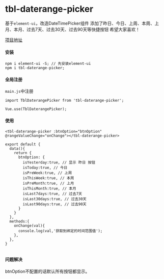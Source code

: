 # tbl-daterange-picker
基于`element-ui`，改造DateTimePicker组件
添加了昨日、今日、上周、本周、上月、本月、过去7天、过去30天、过去90天等快捷按钮
希望大家喜欢！

[项目地址](https://github.com/Dspecial/tbl-daterange-picker.git)

#### 安装

```
npm i element-ui -S; // 先安装element-ui
npm i tbl-daterange-picker;
```

#### 全局注册

`main.js`中注册

```
import TblDaterangePicker from 'tbl-daterange-picker';

Vue.use(TblDaterangePicker);
```

#### 使用

```
<tbl-daterange-picker :btnOption="btnOption" @rangeValueChange="onChange"></tbl-daterange-picker>

export default {
  data(){
    return {
      btnOption: {
        isYesterday:true, // 显示 昨日 按钮
        isToday:true, // 今日
        isPreWeek:true, // 上周
        isThisWeek:true, // 本周
        isPreMonth:true, // 上月
        isThisMonth:true, // 本月
        isLast7days:true, // 过去7天
        isLast30days:true, // 过去30天
        isLast90days:true, // 过去90天
      }
    }
  },
  methods:{
    onChange(val){
      console.log(val,'获取到绑定的时间范围值');
    },
  },
}
	
```

#### 问题解决

btnOption不配置的话默认所有按钮都显示。



